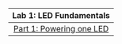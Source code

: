 |                              Lab 1: LED Fundamentals                            |
| :------------------------------------------------------------------------: |
|   [Part 1: Powering one LED](https://github.com/user-attachments/assets/5ff568aa-cc7b-47eb-ac7a-3a0963fcc536)| |[Part 1 Code .pdf](https://github.com/user-attachments/files/21148254/Part.1.Code.pdf)|

